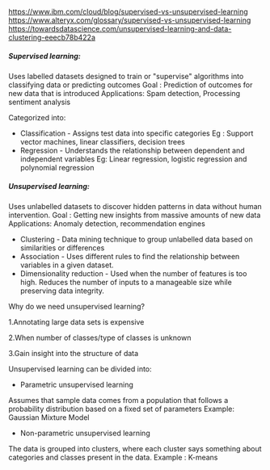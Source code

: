 https://www.ibm.com/cloud/blog/supervised-vs-unsupervised-learning
https://www.alteryx.com/glossary/supervised-vs-unsupervised-learning
https://towardsdatascience.com/unsupervised-learning-and-data-clustering-eeecb78b422a
##### Supervised learning:
Uses labelled datasets designed to train or "supervise" algorithms into classifying data or predicting outcomes
Goal : Prediction of outcomes for new data that is introduced
Applications: Spam detection, Processing sentiment analysis

Categorized into:

- Classification - Assigns test data into specific categories
Eg : Support vector machines, linear classifiers, decision trees
- Regression - Understands the relationship between dependent and independent variables
Eg: Linear regression, logistic regression and polynomial regression

##### Unsupervised learning:

Uses unlabelled datasets to discover hidden patterns in data without human intervention.
Goal : Getting new insights from massive amounts of new data
Applications: Anomaly detection, recommendation engines

- Clustering - Data mining technique to group unlabelled data based on similarities or differences
- Association - Uses different rules to find the relationship between variables in a given dataset.
- Dimensionality reduction - Used when the number of features is too high. Reduces the number of inputs to a manageable size while preserving data integrity.


Why do we need unsupervised learning?

1.Annotating large data sets is expensive

2.When number of classes/type of classes is unknown

3.Gain insight into the structure of data

Unsupervised learning can be divided into: 

- Parametric unsupervised learning

Assumes that sample data comes from a population that follows a probability distribution based on a fixed set of parameters
Example: Gaussian Mixture Model

- Non-parametric unsupervised learning

The data is grouped into clusters, where each cluster says something about categories and classes present in the data.
Example :  K-means
